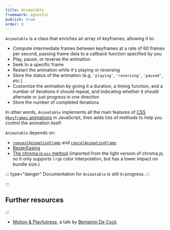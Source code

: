 ```yaml
---
title: Animatable
framework: agnostic
publish: true
order: 0
---
```


`Animatable` is a class that enriches an array of keyframes, allowing it to:
- Compute intermediate frames between keyframes at a rate of 60 frames per second, passing frame data to a callback function specified by you
- Play, pause, or reverse the animation
- Seek to a specific frame
- Restart the animation while it's playing or reversing
- Store the status of the animation (e.g. `'playing'`, `'reversing'`, `'paused'`, etc.)
- Customize the animation by giving it a duration, a timing function, and a number of iterations it should repeat, and indicating whether it should alternate or just progress in one direction
- Store the number of completed iterations

In other words, `Animatable` implements all the main features of [CSS `@keyframes` animations](https://developer.mozilla.org/en-US/docs/Web/CSS/@keyframes) in JavaScript, then adds lots of methods to help you control the animation itself.

`Animatable` depends on:
- [`requestAnimationFrame`](https://developer.mozilla.org/en-US/docs/Web/API/window/requestAnimationFrame) and [`cancelAnimationFrame`](https://developer.mozilla.org/en-US/docs/Web/API/window/cancelAnimationFrame)
- [BezierEasing](https://github.com/gre/bezier-easing)
- [The chroma.js `mix` method](https://vis4.net/chromajs/#chroma-mix) (imported from the light version of chroma.js, so it only supports `lrgb` color interpolation, but has a lower impact on bundle size.)

::: type="danger"
Documentation for `Animatable` is still in progress.
:::

:::
## Further resources
:::

- [Motion & Playfulness](https://vimeo.com/282452432), a talk by [Benjamin De Cock](https://twitter.com/bdc)

